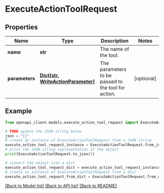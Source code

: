 # ExecuteActionToolRequest


## Properties

Name | Type | Description | Notes
------------ | ------------- | ------------- | -------------
**name** | **str** | The name of the tool. | 
**parameters** | [**Dict[str, WriteActionParameter]**](WriteActionParameter.md) | The parameters to be passed to the tool for action. | [optional] 

## Example

```python
from openapi_client.models.execute_action_tool_request import ExecuteActionToolRequest

# TODO update the JSON string below
json = "{}"
# create an instance of ExecuteActionToolRequest from a JSON string
execute_action_tool_request_instance = ExecuteActionToolRequest.from_json(json)
# print the JSON string representation of the object
print(ExecuteActionToolRequest.to_json())

# convert the object into a dict
execute_action_tool_request_dict = execute_action_tool_request_instance.to_dict()
# create an instance of ExecuteActionToolRequest from a dict
execute_action_tool_request_from_dict = ExecuteActionToolRequest.from_dict(execute_action_tool_request_dict)
```
[[Back to Model list]](../README.md#documentation-for-models) [[Back to API list]](../README.md#documentation-for-api-endpoints) [[Back to README]](../README.md)


